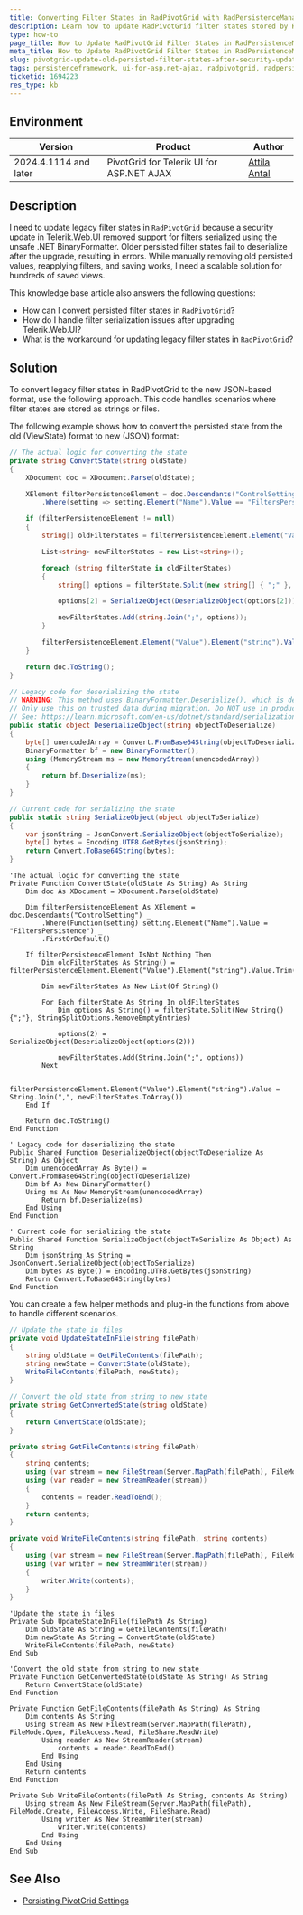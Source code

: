 ```yaml
---
title: Converting Filter States in RadPivotGrid with RadPersistenceManager After Security Update  
description: Learn how to update RadPivotGrid filter states stored by RadPersistenceManager after a recent security update in Telerik.Web.UI.
type: how-to
page_title: How to Update RadPivotGrid Filter States in RadPersistenceManager
meta_title: How to Update RadPivotGrid Filter States in RadPersistenceManager  
slug: pivotgrid-update-old-persisted-filter-states-after-security-update
tags: persistenceframework, ui-for-asp.net-ajax, radpivotgrid, radpersistencemanager, filters-persistence, filter-states
ticketid: 1694223
res_type: kb
---
```


## Environment

| Version | Product | Author | 
| ---     | ---     | ----   | 
| 2024.4.1114 and later | PivotGrid for Telerik UI for ASP.NET AJAX | [Attila Antal](https://github.com/attilaantal)| 

## Description

I need to update legacy filter states in `RadPivotGrid` because a security update in Telerik.Web.UI removed support for filters serialized using the unsafe .NET BinaryFormatter. Older persisted filter states fail to deserialize after the upgrade, resulting in errors. While manually removing old persisted values, reapplying filters, and saving works, I need a scalable solution for hundreds of saved views.

This knowledge base article also answers the following questions:

- How can I convert persisted filter states in `RadPivotGrid`?
- How do I handle filter serialization issues after upgrading Telerik.Web.UI?
- What is the workaround for updating legacy filter states in `RadPivotGrid`?


## Solution

To convert legacy filter states in RadPivotGrid to the new JSON-based format, use the following approach. This code handles scenarios where filter states are stored as strings or files.

The following example shows how to convert the persisted state from the old (ViewState) format to new (JSON) format:

````C#
// The actual logic for converting the state
private string ConvertState(string oldState)
{
    XDocument doc = XDocument.Parse(oldState);

    XElement filterPersistenceElement = doc.Descendants("ControlSetting")
        .Where(setting => setting.Element("Name").Value == "FiltersPersistence").FirstOrDefault();

    if (filterPersistenceElement != null)
    {
        string[] oldFilterStates = filterPersistenceElement.Element("Value").Element("string").Value.Trim().Split(',');

        List<string> newFilterStates = new List<string>();

        foreach (string filterState in oldFilterStates)
        {
            string[] options = filterState.Split(new string[] { ";" }, StringSplitOptions.RemoveEmptyEntries);

            options[2] = SerializeObject(DeserializeObject(options[2]));

            newFilterStates.Add(string.Join(";", options));
        }

        filterPersistenceElement.Element("Value").Element("string").Value = string.Join(",", newFilterStates.ToArray());
    }

    return doc.ToString();
}

// Legacy code for deserializing the state
// WARNING: This method uses BinaryFormatter.Deserialize(), which is deprecated and insecure.
// Only use this on trusted data during migration. Do NOT use in production or with untrusted data.
// See: https://learn.microsoft.com/en-us/dotnet/standard/serialization/binaryformatter-security-guide
public static object DeserializeObject(string objectToDeserialize)
{
    byte[] unencodedArray = Convert.FromBase64String(objectToDeserialize);
    BinaryFormatter bf = new BinaryFormatter();
    using (MemoryStream ms = new MemoryStream(unencodedArray))
    {
        return bf.Deserialize(ms);
    }
}

// Current code for serializing the state
public static string SerializeObject(object objectToSerialize)
{
    var jsonString = JsonConvert.SerializeObject(objectToSerialize);
    byte[] bytes = Encoding.UTF8.GetBytes(jsonString);
    return Convert.ToBase64String(bytes);
}
````
````VB.NET
'The actual logic for converting the state
Private Function ConvertState(oldState As String) As String
    Dim doc As XDocument = XDocument.Parse(oldState)

    Dim filterPersistenceElement As XElement = doc.Descendants("ControlSetting") _
        .Where(Function(setting) setting.Element("Name").Value = "FiltersPersistence") _
        .FirstOrDefault()

    If filterPersistenceElement IsNot Nothing Then
        Dim oldFilterStates As String() = filterPersistenceElement.Element("Value").Element("string").Value.Trim().Split(","c)

        Dim newFilterStates As New List(Of String)()

        For Each filterState As String In oldFilterStates
            Dim options As String() = filterState.Split(New String() {";"}, StringSplitOptions.RemoveEmptyEntries)

            options(2) = SerializeObject(DeserializeObject(options(2)))

            newFilterStates.Add(String.Join(";", options))
        Next

        filterPersistenceElement.Element("Value").Element("string").Value = String.Join(",", newFilterStates.ToArray())
    End If

    Return doc.ToString()
End Function

' Legacy code for deserializing the state
Public Shared Function DeserializeObject(objectToDeserialize As String) As Object
    Dim unencodedArray As Byte() = Convert.FromBase64String(objectToDeserialize)
    Dim bf As New BinaryFormatter()
    Using ms As New MemoryStream(unencodedArray)
        Return bf.Deserialize(ms)
    End Using
End Function

' Current code for serializing the state
Public Shared Function SerializeObject(objectToSerialize As Object) As String
    Dim jsonString As String = JsonConvert.SerializeObject(objectToSerialize)
    Dim bytes As Byte() = Encoding.UTF8.GetBytes(jsonString)
    Return Convert.ToBase64String(bytes)
End Function
````

You can create a few helper methods and plug-in the functions from above to handle different scenarios.

````C#
// Update the state in files
private void UpdateStateInFile(string filePath)
{
    string oldState = GetFileContents(filePath);
    string newState = ConvertState(oldState);
    WriteFileContents(filePath, newState);
}

// Convert the old state from string to new state
private string GetConvertedState(string oldState)
{
    return ConvertState(oldState);
}

private string GetFileContents(string filePath)
{
    string contents;
    using (var stream = new FileStream(Server.MapPath(filePath), FileMode.Open, FileAccess.Read, FileShare.ReadWrite))
    using (var reader = new StreamReader(stream))
    {
        contents = reader.ReadToEnd();
    }
    return contents;
}

private void WriteFileContents(string filePath, string contents)
{
    using (var stream = new FileStream(Server.MapPath(filePath), FileMode.Create, FileAccess.Write, FileShare.Read))
    using (var writer = new StreamWriter(stream))
    {
        writer.Write(contents);
    }
}
````
````VB.NET
'Update the state in files
Private Sub UpdateStateInFile(filePath As String)
    Dim oldState As String = GetFileContents(filePath)
    Dim newState As String = ConvertState(oldState)
    WriteFileContents(filePath, newState)
End Sub

'Convert the old state from string to new state
Private Function GetConvertedState(oldState As String) As String
    Return ConvertState(oldState)
End Function

Private Function GetFileContents(filePath As String) As String
    Dim contents As String
    Using stream As New FileStream(Server.MapPath(filePath), FileMode.Open, FileAccess.Read, FileShare.ReadWrite)
        Using reader As New StreamReader(stream)
            contents = reader.ReadToEnd()
        End Using
    End Using
    Return contents
End Function

Private Sub WriteFileContents(filePath As String, contents As String)
    Using stream As New FileStream(Server.MapPath(filePath), FileMode.Create, FileAccess.Write, FileShare.Read)
        Using writer As New StreamWriter(stream)
            writer.Write(contents)
        End Using
    End Using
End Sub
````


## See Also

* [Persisting PivotGrid Settings](https://demos.telerik.com/aspnet-ajax/pivotgrid/examples/applicationscenarios/persisting-radpivotgrid-settings/defaultcs.aspx)
